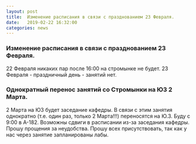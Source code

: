```yaml
---
layout: post
title:  Изменение расписания в связи с празднованием 23 Февраля.
date:   2019-02-22 16:32:00
categories: news
---
```

### Изменение расписания в связи с празднованием 23 Февраля.
22 Февраля никаких пар после 16:00 на стромынке не будет.
23 Февраля - праздничный день - занятий нет.
### Однократный перенос занятий со Стромынки на ЮЗ 2 Марта.
2 Марта на ЮЗ будет заседание кафедры. В связи с этим занятия однократно (т.е. один раз, только 2 Марта!!!) переносятся на Ю.З. Буду с 9:00 в А-182. Возможны сдвиги в расписании из-за заседания кафедры.
Прошу прощения за неудобства. Прошу всех присутствовать, так как у нас через занятие запланированы лабы.
